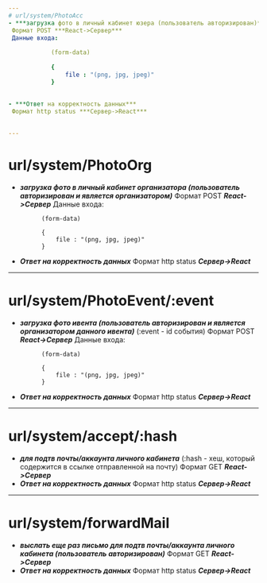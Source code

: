 ```yaml
---
# url/system/PhotoAcc
- ***загрузка фото в личный кабинет юзера (пользователь авторизирован)***
 Формат POST ***React->Сервер***
 Данные входа:
 
			(form-data)
			
			{ 
				file : "(png, jpg, jpeg)"
			}
			
 
- ***Ответ на корректность данных***
 Формат http status ***Сервер->React***

			
---
```

# url/system/PhotoOrg
- ***загрузка фото в личный кабинет организатора (пользователь авторизирован и является организатором)***
 Формат POST ***React->Сервер***
 Данные входа:
 
			(form-data)
			
			{ 
				file : "(png, jpg, jpeg)"
			}
			
 
- ***Ответ на корректность данных***
 Формат http status ***Сервер->React***

			
			
			
---
# url/system/PhotoEvent/:event
- ***загрузка фото ивента (пользователь авторизирован и является организатором данного ивента)***
 (:event - id события)
 Формат POST ***React->Сервер***
 Данные входа:
 
			(form-data)
			
			{ 
				file : "(png, jpg, jpeg)"
			}
			
 
- ***Ответ на корректность данных***
 Формат http status ***Сервер->React***

			
			
---
# url/system/accept/:hash
- ***для подтв почты/аккаунта личного кабинета***
 (:hash - хеш, который содержится в ссылке отправленной на почту)
 Формат GET ***React->Сервер***
- ***Ответ на корректность данных***
 Формат http status ***Сервер->React***

 


 ---
# url/system/forwardMail
- ***выслать еще раз письмо для подтв почты/аккаунта личного кабинета (пользователь авторизирован)***
 Формат GET ***React->Сервер***
- ***Ответ на корректность данных***
 Формат http status ***Сервер->React***


 
